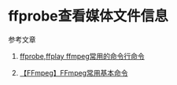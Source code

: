 # ffprobe查看媒体文件信息

参考文章

1. [ffprobe,ffplay ffmpeg常用的命令行命令](https://juejin.im/post/5a59993cf265da3e4f0a1e4b)

2. [【FFmpeg】FFmpeg常用基本命令](https://www.cnblogs.com/dwdxdy/p/3240167.html)